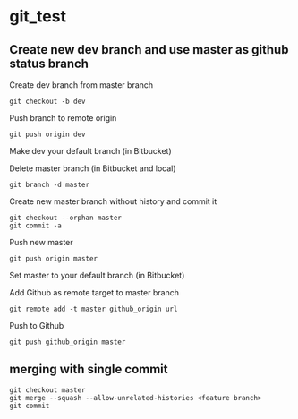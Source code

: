 # git_test

## Create new dev branch and use master as github status branch

Create dev branch from master branch

```shell
git checkout -b dev
```

Push branch to remote origin

```shell
git push origin dev
```

Make dev your default branch (in Bitbucket)

Delete master branch (in Bitbucket and local)

```shell
git branch -d master
```

Create new master branch without history and commit it

```shell
git checkout --orphan master
git commit -a
```

Push new master

```shell
git push origin master
```

Set master to your default branch (in Bitbucket)

Add Github as remote target to master branch

```shell
git remote add -t master github_origin url
```

Push to Github

```shell
git push github_origin master
```

## merging with single commit



```shell
git checkout master
git merge --squash --allow-unrelated-histories <feature branch>
git commit
```

